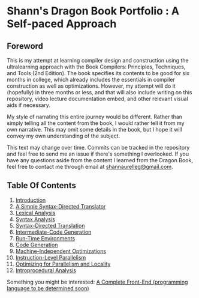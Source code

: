 # Shann's Dragon Book Portfolio : A Self-paced Approach

## Foreword

This is my attempt at learning compiler design and construction 
using the ultralearning approach with the Book Compilers: Principles,
Techniques, and Tools (2nd Edition). The book specifies its contents 
to be good for six months in college, which already includes the essentials 
in compiler construction as well as optimizations. However, my attempt will 
do it (hopefully) in three months or less, and that will also include 
writing on this repository, video lecture documentation embed, and other 
relevant visual aids if necessary.

My style of narrating this entire journey would be different. Rather than
simply telling all the content from the book, I would rather tell it 
from my own narrative. This may omit some details in the book, but I hope
it will convey my own understanding of the subject.

This text may change over time. Commits can be tracked in the repository
and feel free to send me an issue if there's something I overlooked. If you
have any questions aside from the content I learned from the Dragon Book, 
feel free to contact me through email at shannaurelleg@gmail.com.

## Table Of Contents

1. [Introduction](https://github.com/shannaurelle/shann-dragon-book-portfolio/blob/master/Chapter1.md)
2. [A Simple Syntax-Directed Translator]()
3. [Lexical Analysis]()
4. [Syntax Analysis]()
5. [Syntax-Directed Translation]()
6. [Intermediate-Code Generation]()
7. [Run-Time Environments]()
8. [Code Generation]()
9. [Machine-Independent Optimizations]()
10. [Instruction-Level Parallelism]()
11. [Optimizing for Parallelism and Locality]()
12. [Introprocedural Analysis]()

Something you might be interested:
[A Complete Front-End (programming language to be determined soon)]()

